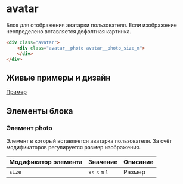 # avatar

Блок для отображения аватарки пользователя. Если изображение неопределено вставляется дефолтная картинка.

``` html
<div class="avatar">
	<div class="avatar__photo avatar__photo_size_m">
	</div>
</div>
```

## Живые примеры и дизайн
[Пример](https://codepen.io/whitepapertools/pen/22222a8a7ecf82d941fe57a170619ac8/)


## Элементы блока

### Элемент photo

Элемент в который вставляется аватарка пользователя. За счёт модификаторов регулируется размер изображения.

Модификатор элемента | Значение         | Описание
-------------------- | ---------------- | --------
`size`               | `xs` `s` `m` `l` | Размер
